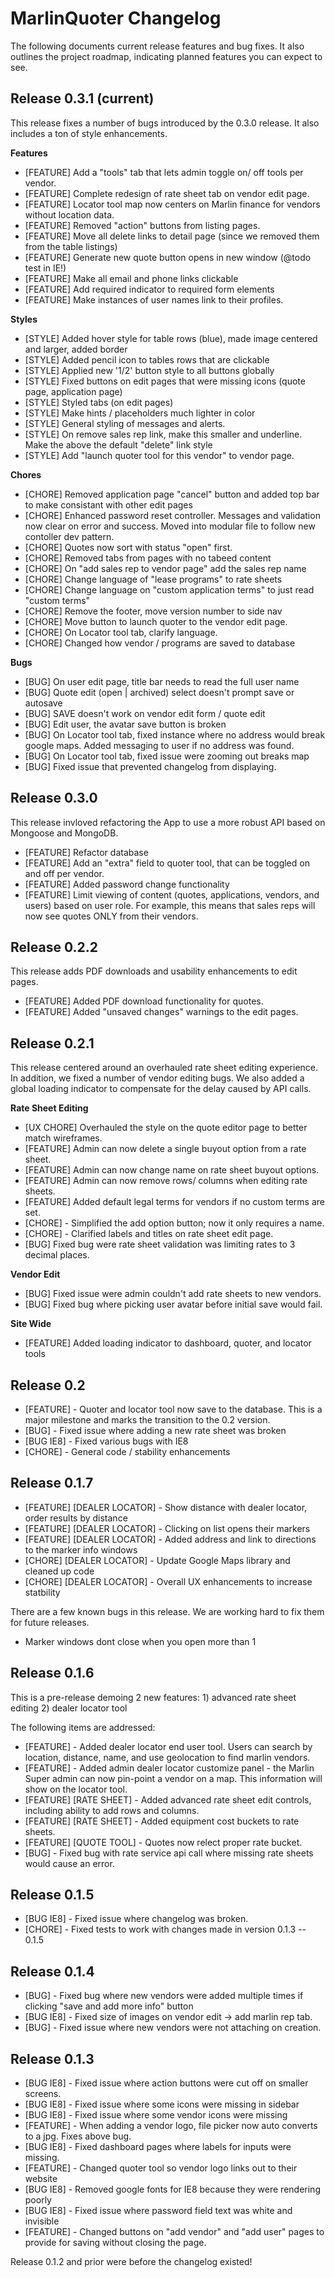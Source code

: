 MarlinQuoter Changelog
==========

The following documents current release features and bug fixes. It also outlines the project roadmap, indicating planned features you can expect to see.

Release 0.3.1 (current)
-------
This release fixes a number of bugs introduced by the 0.3.0 release. It also includes a ton of style enhancements.

**Features**

- [FEATURE] Add a "tools" tab that lets admin toggle on/ off tools per vendor.
- [FEATURE] Complete redesign of rate sheet tab on vendor edit page. 
- [FEATURE] Locator tool map now centers on Marlin finance for vendors without location data. 
- [FEATURE] Removed "action" buttons from listing pages.
- [FEATURE] Move all delete links to detail page (since we removed them from the table listings)
- [FEATURE] Generate new quote button opens in new window (@todo test in IE!)
- [FEATURE] Make all email and phone links clickable
- [FEATURE] Add required indicator to required form elements
- [FEATURE] Make instances of user names link to their profiles.


**Styles**

- [STYLE] Added hover style for table rows (blue), made image centered and larger, added border
- [STYLE] Added pencil icon to tables rows that are clickable
- [STYLE] Applied new '1/2' button style to all buttons globally
- [STYLE] Fixed buttons on edit pages that were missing icons (quote page, application page)
- [STYLE] Styled tabs (on edit pages)
- [STYLE] Make hints / placeholders much lighter in color 
- [STYLE] General styling of messages and alerts. 
- [STYLE] On remove sales rep link, make this smaller and underline. Make the above the default "delete" link style
- [STYLE] Add "launch quoter tool for this vendor" to vendor page. 

**Chores**

- [CHORE] Removed application page "cancel" button and added top bar to make consistant with other edit pages
- [CHORE] Enhanced password reset controller. Messages and validation now clear on error and success. Moved into modular file to follow new contoller dev pattern.
- [CHORE] Quotes now sort with status "open" first.
- [CHORE] Removed tabs from pages with no tabeed content
- [CHORE] On "add sales rep to vendor page" add the sales rep name
- [CHORE] Change language of "lease programs" to rate sheets
- [CHORE] Change language on "custom application terms" to just read "custom terms"
- [CHORE] Remove the footer, move version number to side nav
- [CHORE] Move button to launch quoter to the vendor edit page.
- [CHORE] On Locator tool tab, clarify language. 
- [CHORE] Changed how vendor / programs are saved to database

**Bugs**

- [BUG] On user edit page, title bar needs to read the full user name 
- [BUG] Quote edit (open | archived) select doesn't prompt save or autosave
- [BUG] SAVE doesn't work on vendor edit form / quote edit
- [BUG] Edit user, the avatar save button is broken
- [BUG] On Locator tool tab, fixed instance where no address would break google maps. Added messaging to user if no address was found.
- [BUG] On Locator tool tab, fixed issue were zooming out breaks map 
- [BUG] Fixed issue that prevented changelog from displaying. 




Release 0.3.0
-------
This release invloved refactoring the App to use a more robust API based on Mongoose and MongoDB. 

- [FEATURE] Refactor database
- [FEATURE] Add an "extra" field to quoter tool, that can be toggled on and off per vendor.
- [FEATURE] Added password change functionality
- [FEATURE] Limit viewing of content (quotes, applications, vendors, and users) based on user role. For example, this means that sales reps will now see quotes ONLY from their vendors.


Release 0.2.2
--------
This release adds PDF downloads and usability enhancements to edit pages.

- [FEATURE] Added PDF download functionality for quotes.
- [FEATURE] Added "unsaved changes" warnings to the edit pages.


Release 0.2.1
--------
This release centered around an overhauled rate sheet editing experience. In addition, we fixed a number of vendor editing bugs. We also added a global loading indicator to compensate for the delay caused by API calls. 

**Rate Sheet Editing**

- [UX CHORE] Overhauled the style on the quote editor page to better match wireframes.
- [FEATURE] Admin can now delete a single buyout option from a rate sheet.
- [FEATURE] Admin can now change name on rate sheet buyout options.
- [FEATURE] Admin can now remove rows/ columns when editing rate sheets.
- [FEATURE] Added default legal terms for vendors if no custom terms are set.
- [CHORE] - Simplified the add option button; now it only requires a name. 
- [CHORE] - Clarified labels and titles on rate sheet edit page.   
- [BUG] Fixed bug were rate sheet validation was limiting rates to 3 decimal places.

**Vendor Edit**

- [BUG] Fixed issue were admin couldn't add rate sheets to new vendors. 
- [BUG] Fixed bug where picking user avatar before initial save would fail.

**Site Wide**

- [FEATURE] Added loading indicator to dashboard, quoter, and locator tools


Release 0.2 
--------
- [FEATURE] - Quoter and locator tool now save to the database. This is a major milestone and marks the transition to the 0.2 version.
- [BUG] - Fixed issue where adding a new rate sheet was broken
- [BUG IE8] - Fixed various bugs with IE8
- [CHORE] - General code / stability enhancements  


Release 0.1.7
--------
- [FEATURE] [DEALER LOCATOR] - Show distance with dealer locator, order results by distance
- [FEATURE] [DEALER LOCATOR] - Clicking on list opens their markers
- [FEATURE] [DEALER LOCATOR] - Added address and link to directions to the marker info windows
- [CHORE] [DEALER LOCATOR] - Update Google Maps library and cleaned up code 
- [CHORE] [DEALER LOCATOR] - Overall UX enhancements to increase statbility  

There are a few known bugs in this release. We are working hard to fix them for future releases.
- Marker windows dont close when you open more than 1


Release 0.1.6
--------
This is a pre-release demoing 2 new features: 1) advanced rate sheet editing 2) dealer locator tool

The following items are addressed: 
- [FEATURE] - Added dealer locator end user tool. Users can search by location, distance, name, and use geolocation to find marlin vendors. 
- [FEATURE] - Added admin dealer locator customize panel - the Marlin Super admin can now pin-point a vendor on a map. This information will show on the locator tool.
- [FEATURE] [RATE SHEET] - Added advanced rate sheet edit controls, including ability to add rows and columns.
- [FEATURE] [RATE SHEET] - Added equipment cost buckets to rate sheets. 
- [FEATURE] [QUOTE TOOL] - Quotes now relect proper rate bucket. 
- [BUG] - Fixed bug with rate service api call where missing rate sheets would cause an error.


Release 0.1.5
--------
- [BUG IE8] - Fixed issue where changelog was broken.
- [CHORE] - Fixed tests to work with changes made in version 0.1.3 -- 0.1.5 

Release 0.1.4
--------
- [BUG] - Fixed bug where new vendors were added multiple times if clicking "save and add more info" button
- [BUG IE8] - Fixed size of images on vendor edit -> add marlin rep tab. 
- [BUG] - Fixed issue where new vendors were not attaching on creation. 

Release 0.1.3
--------
- [BUG IE8] - Fixed issue where action buttons were cut off on smaller screens.
- [BUG IE8] - Fixed issue where some icons were missing in sidebar
- [BUG IE8] - Fixed issue where some vendor icons were missing
- [FEATURE] - When adding a vendor logo, file picker now auto converts to a jpg. Fixes above bug.
- [BUG IE8] - Fixed dashboard pages where labels for inputs were missing. 
- [FEATURE] - Changed quoter tool so vendor logo links out to their website
- [BUG IE8] - Removed google fonts for IE8 because they were rendering poorly
- [BUG IE8] - Fixed issue where password field text was white and invisible
- [FEATURE] - Changed buttons on "add vendor" and "add user" pages to provide for saving without closing the page. 



Release 0.1.2 and prior were before the changelog existed!


